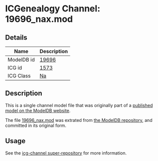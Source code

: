 # ICGenealogy Channel: 19696\_nax.mod

## Details

Name | Description
---- | -----------
ModelDB id | [19696](http://senselab.med.yale.edu/ModelDB/ShowModel.cshtml?model=19696)
ICG id | [1573](http://icg.neurotheory.ox.ac.uk/channels/2/1573)
ICG Class | [Na](http://icg.neurotheory.ox.ac.uk/channels/2)

## Description

This is a single channel model file that was originally part of a [published model on the ModelDB website](http://senselab.med.yale.edu/mModelDB/ShowModel.cshtml?model=19696).

The file [19696\_nax.mod](19696_nax.mod) was extrated from [the ModelDB repository](http://senselab.med.yale.edu/ModelDB/ShowModel.cshtml?model=19696), and committed in its original form.

## Usage

See the [icg-channel super-repository](https://github.com/icgenealogy/icg-channels) for more information.